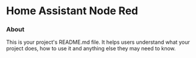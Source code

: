 Home Assistant Node Red
==========

### About

This is your project's README.md file. It helps users understand what your
project does, how to use it and anything else they may need to know.